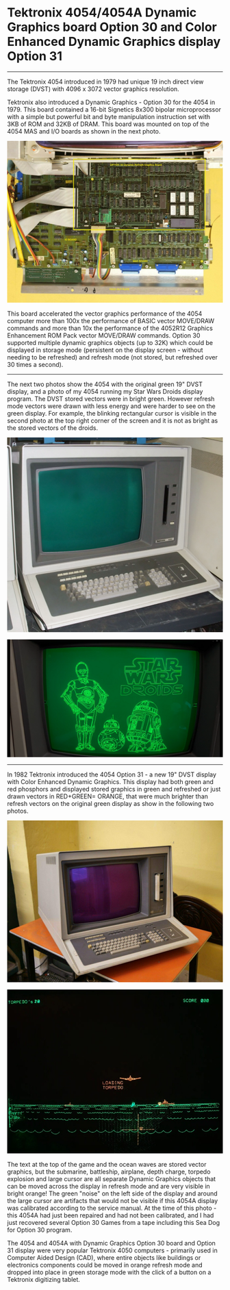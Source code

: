 # Tektronix 4054/4054A Dynamic Graphics board Option 30 and Color Enhanced Dynamic Graphics display Option 31
**************
The Tektronix 4054 introduced in 1979 had unique 19 inch direct view storage (DVST) with 4096 x 3072 vector graphics resolution.

Tektronix also introduced a Dynamic Graphics - Option 30 for the 4054 in 1979.  This board contained a 16-bit Signetics 8x300 bipolar microprocessor with a simple but powerful bit and byte manipulation instruction set with 3KB of ROM and 32KB of DRAM.  This board was mounted on top of the 4054 MAS and I/O boards as shown in the next photo.

![4054 Option 30 board](./4054A%20Refresh%20Graphics%20board%20front%20-%20with%20labels.jpg)

This board accelerated the vector graphics performance of the 4054 computer more than 100x the performance of BASIC vector MOVE/DRAW commands and more than 10x the performance of the 4052R12 Graphics Enhancement ROM Pack vector MOVE/DRAW commands.  Option 30 supported multiple dynamic graphics objects (up to 32K) which could be displayed in storage mode (persistent on the display screen - without needing to be refreshed) and refresh mode (not stored, but refreshed over 30 times a second).
************
The next two photos show the 4054 with the original green 19" DVST display, and a photo of my 4054 running my Star Wars Droids display program.  The DVST stored vectors were in bright green.  However refresh mode vectors were drawn with less energy and were harder to see on the green display.  For example, the blinking rectangular cursor is visible in the second photo at the top right corner of the screen and it is not as bright as the stored vectors of the droids.

![4054 Green DVST display](./tek-4054%20green%20CRT.jpg)

![4054 Star Wars Droids](./4054A%20StarWars%20Droids.png)

****************
In 1982 Tektronix introduced the 4054 Option 31 - a new 19" DVST display with Color Enhanced Dynamic Graphics.  This display had both green and red phosphors and displayed stored graphics in green and refreshed or just drawn vectors in RED+GREEN= ORANGE, that were much brighter than refresh vectors on the original green display as show in the following two photos.

![4054A Option 31 Color Enhanced DVST display](./4054A%20with%20Option%2030%20and%2031%20Refresh%20Graphics.jpg)

![4054A Opt30 and Opt31 Sea Dog Option 30 Game](./Sea%20Dog%20Option%2030%20Game-cropped.jpg)

The text at the top of the game and the ocean waves are stored vector graphics, but the submarine, battleship, airplane, depth charge, torpedo explosion and large cursor are all separate Dynamic Graphics objects that can be moved across the display in refresh mode and are very visible in bright orange!  The green "noise" on the left side of the display and around the large cursor are artifacts that would not be visible if this 4054A display was calibrated according to the service manual.  At the time of this photo - this 4054A had just been repaired and had not been calibrated, and I had just recovered several Option 30 Games from a tape including this Sea Dog for Option 30 program. 

The 4054 and 4054A with Dynamic Graphics Option 30 board and Option 31 display were very popular Tektronix 4050 computers - primarily used in Computer Aided Design (CAD), where entire objects like buildings or electronics components could be moved in orange refresh mode and dropped into place in green storage mode with the click of a button on a Tektronix digitizing tablet.
